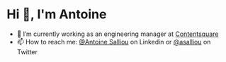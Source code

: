 <h1 align="left">Hi 👋, I'm Antoine</h1>

- 🔭 I’m currently working as an engineering manager at [Contentsquare](https://contentsquare.com/)
- 📫 How to reach me: [@Antoine Salliou](https://www.linkedin.com/in/asalliou/) on Linkedin or [@asalliou](https://twitter.com/asalliou) on Twitter

